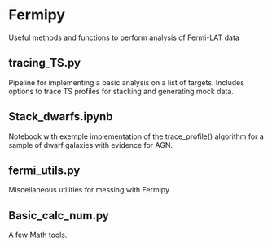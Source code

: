 # Fermipy
Useful methods and functions to perform analysis of Fermi-LAT data

## tracing_TS.py
Pipeline for implementing a basic analysis on a list of targets. Includes options to trace TS profiles for stacking and generating mock data.

## Stack_dwarfs.ipynb
Notebook with exemple implementation of the trace_profile() algorithm for a sample of dwarf galaxies with evidence for AGN.

## fermi_utils.py
Miscellaneous utilities for messing with Fermipy.

## Basic_calc_num.py
A few Math tools.
